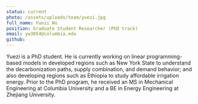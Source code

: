 ```yaml
---
status: current
photo: /assets/uploads/team/yuezi.jpg
full_name: Yuezi Wu
position: Graduate Student Researcher (PhD track)
email: yw3054@columbia.edu
github:
---
```

Yuezi is a PhD student. He is currently working on linear programming-based models in developed regions such as New York State to understand the decarbonization paths, supply combination, and demand behavior; and also developing regions such as Ethiopia to study affordable irrigation energy. Prior to the PhD program, he received an MS in Mechanical Engineering at Columbia University and a BE in Energy Engineering at Zhejiang University.
